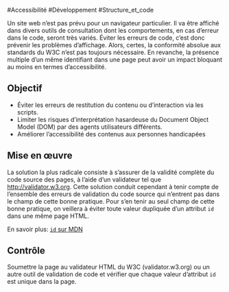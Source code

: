 
#Accessibilité #Développement #Structure_et_code

Un site web n’est pas prévu pour un navigateur particulier. Il va être affiché dans divers outils de consultation dont les comportements, en cas d’erreur dans le code, seront très variés. Éviter les erreurs de code, c’est donc prévenir les problèmes d’affichage. Alors, certes, la conformité absolue aux standards du W3C n’est pas toujours nécessaire. En revanche, la présence multiple d’un même identifiant dans une page peut avoir un impact bloquant au moins en termes d’accessibilité.

Objectif
--------

*   Éviter les erreurs de restitution du contenu ou d’interaction via les scripts.
*   Limiter les risques d’interprétation hasardeuse du Document Object Model (DOM) par des agents utilisateurs différents.
*   Améliorer l’accessibilité des contenus aux personnes handicapées

Mise en œuvre
-------------

La solution la plus radicale consiste à s’assurer de la validité complète du code source des pages, à l’aide d’un validateur tel que http://validator.w3.org. Cette solution conduit cependant à tenir compte de l’ensemble des erreurs de validation du code source qui n’entrent pas dans le champ de cette bonne pratique. Pour s’en tenir au seul champ de cette bonne pratique, on veillera à éviter toute valeur dupliquée d’un attribut `id` dans une même page HTML.

En savoir plus: [`id` sur MDN](https://developer.mozilla.org/fr/docs/Web/HTML/Attributs_universels/id)

Contrôle
--------

Soumettre la page au validateur HTML du W3C (validator.w3.org) ou un autre outil de validation de code et vérifier que chaque valeur d’attribut `id` est unique dans la page.
